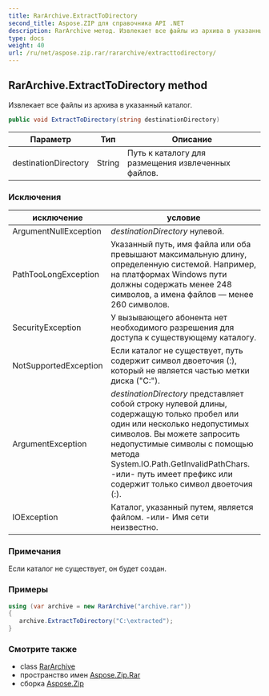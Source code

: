 ```yaml
---
title: RarArchive.ExtractToDirectory
second_title: Aspose.ZIP для справочника API .NET
description: RarArchive метод. Извлекает все файлы из архива в указанный каталог.
type: docs
weight: 40
url: /ru/net/aspose.zip.rar/rararchive/extracttodirectory/
---
```

## RarArchive.ExtractToDirectory method

Извлекает все файлы из архива в указанный каталог.

```csharp
public void ExtractToDirectory(string destinationDirectory)
```

| Параметр | Тип | Описание |
| --- | --- | --- |
| destinationDirectory | String | Путь к каталогу для размещения извлеченных файлов. |

### Исключения

| исключение | условие |
| --- | --- |
| ArgumentNullException | *destinationDirectory* нулевой. |
| PathTooLongException | Указанный путь, имя файла или оба превышают максимальную длину, определенную системой. Например, на платформах Windows пути должны содержать менее 248 символов, а имена файлов — менее 260 символов. |
| SecurityException | У вызывающего абонента нет необходимого разрешения для доступа к существующему каталогу. |
| NotSupportedException | Если каталог не существует, путь содержит символ двоеточия (:), который не является частью метки диска ("C:\"). |
| ArgumentException | *destinationDirectory* представляет собой строку нулевой длины, содержащую только пробел или один или несколько недопустимых символов. Вы можете запросить недопустимые символы с помощью метода System.IO.Path.GetInvalidPathChars. -или- путь имеет префикс или содержит только символ двоеточия (:). |
| IOException | Каталог, указанный путем, является файлом. -или- Имя сети неизвестно. |

### Примечания

Если каталог не существует, он будет создан.

### Примеры

```csharp
using (var archive = new RarArchive("archive.rar")) 
{ 
   archive.ExtractToDirectory("C:\extracted");
}
```

### Смотрите также

* class [RarArchive](../)
* пространство имен [Aspose.Zip.Rar](../../rararchive/)
* сборка [Aspose.Zip](../../../)


